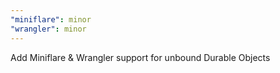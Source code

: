 ```yaml
---
"miniflare": minor
"wrangler": minor
---
```


Add Miniflare & Wrangler support for unbound Durable Objects
